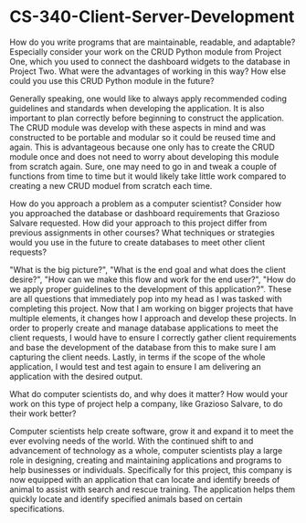 # CS-340-Client-Server-Development
How do you write programs that are maintainable, readable, and adaptable? Especially consider your work on the CRUD Python module from Project One, which you used to connect the dashboard widgets to the database in Project Two. What were the advantages of working in this way? How else could you use this CRUD Python module in the future?

Generally speaking, one would like to always apply recommended coding guidelines and standards when developing the application.  It is also important to plan correctly before beginning to construct the application.  The CRUD module was develop with these aspects in mind and was constructed to be portable and modular so it could be reused time and again.  This is advantageous because one only has to create the CRUD module once and does not need to worry about developing this module from scratch again.  Sure, one may need to go in and tweak a couple of functions from time to time but it would likely take little work compared to creating a new CRUD moduel from scratch each time.  


How do you approach a problem as a computer scientist? Consider how you approached the database or dashboard requirements that Grazioso Salvare requested. How did your approach to this project differ from previous assignments in other courses? What techniques or strategies would you use in the future to create databases to meet other client requests?

"What is the big picture?", "What is the end goal and what does the client desire?", "How can we make this flow and work for the end user?", "How do we  apply proper guidelines to the development of this application?".  These are all questions that immediately pop into my head as I was tasked with completing this project.  Now that I am working on bigger projects that have multiple elements, it changes how I approach and develop these projects.  In order to properly create and manage database applications to meet the client requests, I would have to ensure I correctly gather client requirements and base the development of the database from this to make sure I am capturing the client needs.  Lastly, in terms if the scope of the whole application, I would test and test again to ensure I am delivering an application with the desired output.  

What do computer scientists do, and why does it matter? How would your work on this type of project help a company, like Grazioso Salvare, to do their work better?

Computer scientists help create software, grow it and expand it to meet the ever evolving needs of the world.  With the continued shift to and advancement of technology as a whole, computer scientists play a large role in designing, creating and maintaining applications and programs to help businesses or individuals.  Specifically for this project, this company is now equipped with an application that can locate and identify breeds of animal to assist with search and rescue training.  The application helps them quickly locate and identify specified animals based on certain specifications.    

